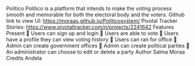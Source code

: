 Politico
Politico is a platform that intends to make the voting process smooth and memorable for both the electoral body and the voters.
Github link to view UI: https://moraas.github.io/Politicosystem/
Pivotal Tracker Stories: https://www.pivotaltracker.com/n/projects/2241642
Features Present
	Users can sign up and login
	Users are able to vote
	Users have a profile they can view voting history
	Users can ran for office
	Admin can create government offices
	Admin can create political parties
	An administrator can choose to edit or delete a party
Author
Salma Moraa
Credits
Andela

